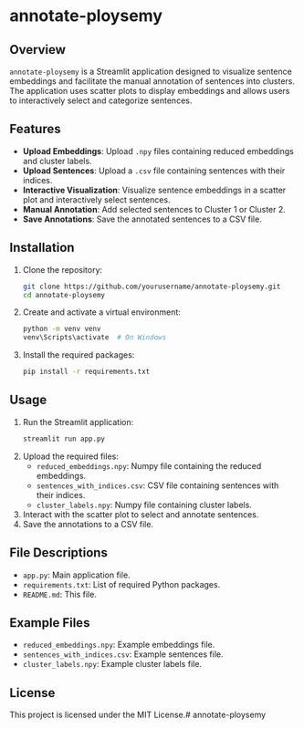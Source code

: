 # annotate-ploysemy

## Overview
`annotate-ploysemy` is a Streamlit application designed to visualize sentence embeddings and facilitate the manual annotation of sentences into clusters. The application uses scatter plots to display embeddings and allows users to interactively select and categorize sentences.

## Features
- **Upload Embeddings**: Upload `.npy` files containing reduced embeddings and cluster labels.
- **Upload Sentences**: Upload a `.csv` file containing sentences with their indices.
- **Interactive Visualization**: Visualize sentence embeddings in a scatter plot and interactively select sentences.
- **Manual Annotation**: Add selected sentences to Cluster 1 or Cluster 2.
- **Save Annotations**: Save the annotated sentences to a CSV file.

## Installation
1. Clone the repository:
    ```sh
    git clone https://github.com/yourusername/annotate-ploysemy.git
    cd annotate-ploysemy
    ```
2. Create and activate a virtual environment:
    ```sh
    python -m venv venv
    venv\Scripts\activate  # On Windows
    ```
3. Install the required packages:
    ```sh
    pip install -r requirements.txt
    ```

## Usage
1. Run the Streamlit application:
    ```sh
    streamlit run app.py
    ```
2. Upload the required files:
    - `reduced_embeddings.npy`: Numpy file containing the reduced embeddings.
    - `sentences_with_indices.csv`: CSV file containing sentences with their indices.
    - `cluster_labels.npy`: Numpy file containing cluster labels.
3. Interact with the scatter plot to select and annotate sentences.
4. Save the annotations to a CSV file.

## File Descriptions
- `app.py`: Main application file.
- `requirements.txt`: List of required Python packages.
- `README.md`: This file.

## Example Files
- `reduced_embeddings.npy`: Example embeddings file.
- `sentences_with_indices.csv`: Example sentences file.
- `cluster_labels.npy`: Example cluster labels file.

## License
This project is licensed under the MIT License.# annotate-ploysemy